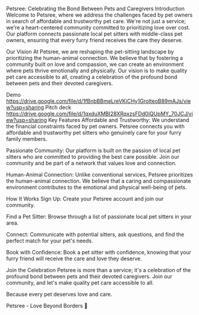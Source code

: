 Petsree: Celebrating the Bond Between Pets and Caregivers
Introduction
Welcome to Petsree, where we address the challenges faced by pet owners in search of affordable and trustworthy pet care. We're not just a service; we're a heart-centered community committed to prioritizing love over cost. Our platform connects passionate local pet sitters with middle-class pet owners, ensuring that every furry friend receives the care they deserve.

Our Vision
At Petsree, we are reshaping the pet-sitting landscape by prioritizing the human-animal connection. We believe that by fostering a community built on love and compassion, we can create an environment where pets thrive emotionally and physically. Our vision is to make quality pet care accessible to all, creating a celebration of the profound bond between pets and their devoted caregivers.

Demo 
https://drive.google.com/file/d/1fBnbBBmeLreVKiCHy1GroIteoB89mAJs/view?usp=sharing
Pitch deck
https://drive.google.com/file/d/1qxduXMBI28XRqxzsFDd0iQUpMY_70JCJ/view?usp=sharing
Key Features
Affordable and Trustworthy: We understand the financial constraints faced by pet owners. Petsree connects you with affordable and trustworthy pet sitters who genuinely care for your furry family members.

Passionate Community: Our platform is built on the passion of local pet sitters who are committed to providing the best care possible. Join our community and be part of a network that values love and connection.

Human-Animal Connection: Unlike conventional services, Petsree prioritizes the human-animal connection. We believe that a caring and compassionate environment contributes to the emotional and physical well-being of pets.

How It Works
Sign Up: Create your Petsree account and join our community.

Find a Pet Sitter: Browse through a list of passionate local pet sitters in your area.

Connect: Communicate with potential sitters, ask questions, and find the perfect match for your pet's needs.

Book with Confidence: Book a pet sitter with confidence, knowing that your furry friend will receive the care and love they deserve.

Join the Celebration
Petsree is more than a service; it's a celebration of the profound bond between pets and their devoted caregivers. Join our community, and let's make quality pet care accessible to all.

Because every pet deserves love and care.

Petsree - Love Beyond Borders 🐾